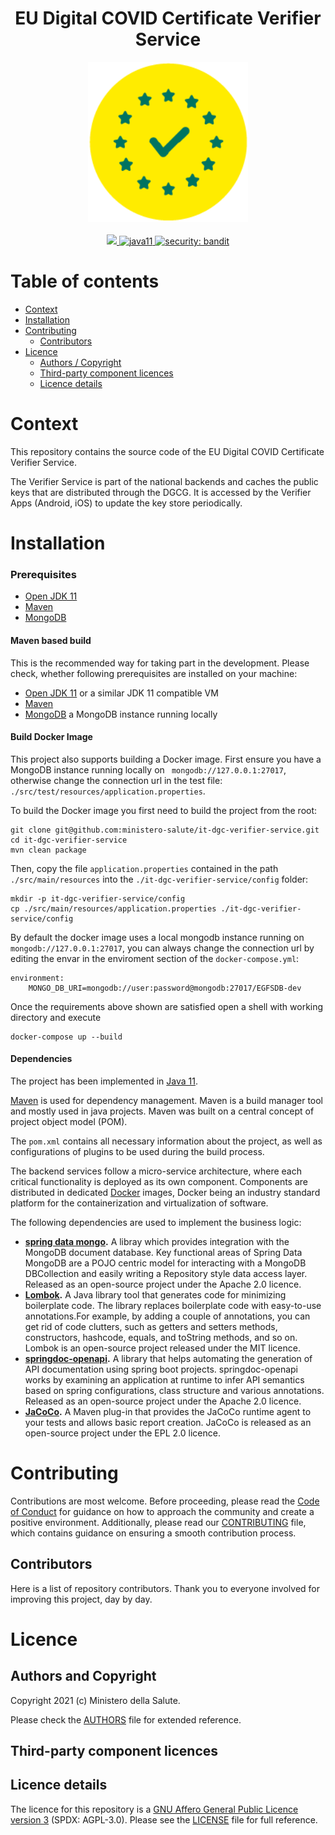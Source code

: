 <h1 align="center">EU Digital COVID Certificate Verifier Service</h1>

<div align="center">
<img width="256" height="256" src="img/logo.png">
</div>

<br />
<div align="center">
    <!-- CoC -->
    <a href="CODE_OF_CONDUCT.md">
      <img src="https://img.shields.io/badge/Contributor%20Covenant-v2.0%20adopted-ff69b4.svg" />
    </a>
    <a href="https://www.oracle.com/java/technologies/javase-jdk11-downloads.html">
      <img alt="java11"
      src="https://img.shields.io/badge/java-11-green">
    </a>
    <a href="https://github.com/PyCQA/bandit">
      <img alt="security: bandit"
      src="https://img.shields.io/badge/security-bandit-yellow.svg">
    </a>
</div>


# Table of contents

- [Context](#context)
- [Installation](#installation)
- [Contributing](#contributing)
  - [Contributors](#contributors)
- [Licence](#licence)
  - [Authors / Copyright](#authors-and-copyright)
  - [Third-party component licences](#third-party-component-licences)
  - [Licence details](#licence-details)


# Context
This repository contains the source code of the EU Digital COVID Certificate Verifier Service.

The Verifier Service is part of the national backends and caches the public keys that are distributed through the DGCG. It is accessed by the Verifier Apps (Android, iOS) to update the key store periodically.

# Installation

### Prerequisites
 - [Open JDK 11](https://openjdk.java.net) 
 - [Maven](https://maven.apache.org)
 - [MongoDB](https://www.mongodb.com/)

#### Maven based build
This is the recommended way for taking part in the development.
Please check, whether following prerequisites are installed on your machine:
- [Open JDK 11](https://openjdk.java.net) or a similar JDK 11 compatible VM
- [Maven](https://maven.apache.org)
- [MongoDB](https://www.mongodb.com/) a MongoDB instance running locally

#### Build Docker Image
This project also supports building a Docker image.
First ensure you have a MongoDB instance running locally on `` mongodb://127.0.0.1:27017``, otherwise change the connection url in the test file: ```./src/test/resources/application.properties```.

To build the Docker image you first need to build the project from the root:

```shell script
git clone git@github.com:ministero-salute/it-dgc-verifier-service.git
cd it-dgc-verifier-service
mvn clean package 
```

Then, copy the file ``application.properties`` contained in the path ``./src/main/resources`` into the ``./it-dgc-verifier-service/config`` folder:
```shell script
mkdir -p it-dgc-verifier-service/config
cp ./src/main/resources/application.properties ./it-dgc-verifier-service/config
```

By default the docker image uses a local mongodb instance running on  `` mongodb://127.0.0.1:27017``, you can always change the connection url by editing the envar in the enviroment section of the ``docker-compose.yml``:

```
environment:
    MONGO_DB_URI=mongodb://user:password@mongodb:27017/EGFSDB-dev
```

Once the requirements above shown are satisfied open a shell with working directory and execute

```shell script
docker-compose up --build
```
#### Dependencies

The project has been implemented in [Java 11](https://www.oracle.com/java/technologies/javase-jdk11-downloads.html).

[Maven](http://maven.apache.org/) is used for dependency management. Maven is a build manager tool and mostly used in java projects. Maven was built on a central concept of project object model (POM).

The ```pom.xml``` contains all necessary information about the project, as well as configurations of plugins to be used during the build process.

The backend services follow a micro-service architecture, where each critical functionality is deployed as its own component. Components are distributed in dedicated [Docker](https://www.docker.com/) images, Docker being an industry standard platform for the containerization and virtualization of software.

The following dependencies are used to implement the business logic:

- **[spring data mongo](https://spring.io/projects/spring-data-mongodb).** A libray which provides integration with the MongoDB document database. Key functional areas of Spring Data MongoDB are a POJO centric model for interacting with a MongoDB DBCollection and easily writing a Repository style data access layer. Released as an open-source project under the Apache 2.0 licence.
- **[Lombok](https://projectlombok.org/).** A Java library tool that generates code for minimizing boilerplate code. The library replaces boilerplate code with easy-to-use annotations.For example, by adding a couple of annotations, you can get rid of code clutters, such as getters and setters methods, constructors, hashcode, equals, and toString methods, and so on.
Lombok is an open-source project released under the MIT licence.
- **[springdoc-openapi](https://springdoc.org/).** A library that helps automating the generation of API documentation using spring boot projects. springdoc-openapi works by examining an application at runtime to infer API semantics based on spring configurations, class structure and various annotations. Released as an open-source project under the Apache 2.0 licence.
- **[JaCoCo](https://www.eclemma.org/jacoco/trunk/doc/maven.html).** A Maven plug-in that provides the JaCoCo runtime agent to your tests and allows basic report creation. JaCoCo is released as an open-source project under the EPL 2.0 licence.

# Contributing
Contributions are most welcome. Before proceeding, please read the [Code of Conduct](./CODE_OF_CONDUCT.md) for guidance on how to approach the community and create a positive environment. Additionally, please read our [CONTRIBUTING](./CONTRIBUTING.md) file, which contains guidance on ensuring a smooth contribution process.

## Contributors
Here is a list of repository contributors. Thank you to everyone involved for improving this project, day by day.

# Licence

## Authors and Copyright

Copyright 2021 (c)  Ministero della Salute.

Please check the [AUTHORS](AUTHORS) file for extended reference.

## Third-party component licences

## Licence details

The licence for this repository is a [GNU Affero General Public Licence version 3](https://www.gnu.org/licenses/agpl-3.0.html) (SPDX: AGPL-3.0). Please see the [LICENSE](LICENSE) file for full reference.












